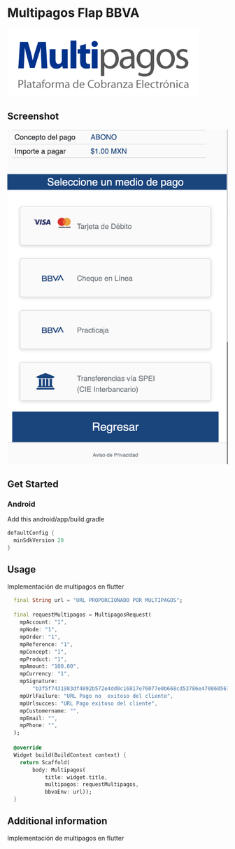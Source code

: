 # Multipagos Flap BBVA

<img src="./img/logo.png">


## Screenshot

<img src="./img/multipagos.png">

## Get Started

### Android

Add this android/app/build.gradle

```java
defaultConfig {
  minSdkVersion 20
}
```

## Usage

Implementación de multipagos en flutter

```dart
  final String url = "URL PROPORCIONADO POR MULTIPAGOS";

  final requestMultipagos = MultipagosRequest(
    mpAccount: "1",
    mpNode: "1",
    mpOrder: "1",
    mpReference: "1",
    mpConcept: "1",
    mpProduct: "1",
    mpAmount: "100.00",
    mpCurrency: "1",
    mpSignature:
        "b3f5f7431983df4892b572e4dd0c16817e76077e0b668cd53786e470860567f8",
    mpUrlFailure: "URL Pago no  exitoso del cliente",
    mpUrlsucces: "URL Pago exitoso del cliente",
    mpCustomername: "",
    mpEmail: "",
    mpPhone: "",
  );

  @override
  Widget build(BuildContext context) {
    return Scaffold(
        body: Multipagos(
            title: widget.title,
            multipagos: requestMultipagos,
            bbvaEnv: url));
  }

```

## Additional information

Implementación de multipagos en flutter
